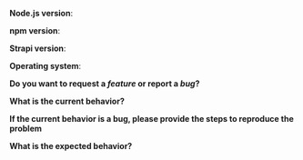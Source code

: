 **Node.js version**:

**npm version**:

**Strapi version**:

**Operating system**:


**Do you want to request a *feature* or report a *bug*?**

**What is the current behavior?**

**If the current behavior is a bug, please provide the steps to reproduce the problem**

**What is the expected behavior?**

<!-- Love strapi? Please consider supporting our collective:
👉  https://opencollective.com/strapi/donate -->